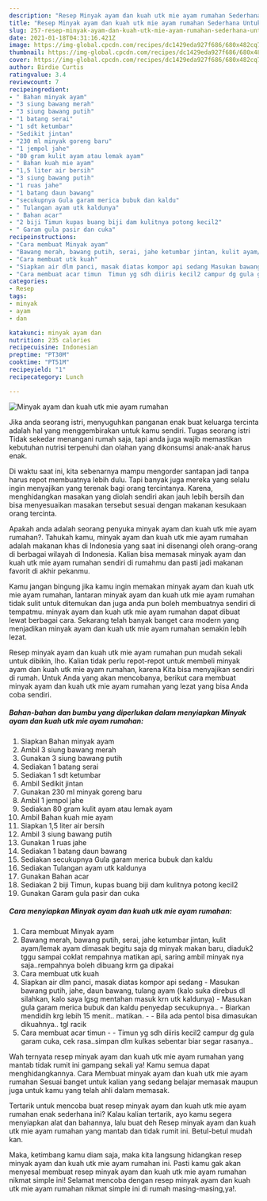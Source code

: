 ```yaml
---
description: "Resep Minyak ayam dan kuah utk mie ayam rumahan Sederhana Untuk Jualan"
title: "Resep Minyak ayam dan kuah utk mie ayam rumahan Sederhana Untuk Jualan"
slug: 257-resep-minyak-ayam-dan-kuah-utk-mie-ayam-rumahan-sederhana-untuk-jualan
date: 2021-01-18T04:31:16.421Z
image: https://img-global.cpcdn.com/recipes/dc1429eda927f686/680x482cq70/minyak-ayam-dan-kuah-utk-mie-ayam-rumahan-foto-resep-utama.jpg
thumbnail: https://img-global.cpcdn.com/recipes/dc1429eda927f686/680x482cq70/minyak-ayam-dan-kuah-utk-mie-ayam-rumahan-foto-resep-utama.jpg
cover: https://img-global.cpcdn.com/recipes/dc1429eda927f686/680x482cq70/minyak-ayam-dan-kuah-utk-mie-ayam-rumahan-foto-resep-utama.jpg
author: Birdie Curtis
ratingvalue: 3.4
reviewcount: 7
recipeingredient:
- " Bahan minyak ayam"
- "3 siung bawang merah"
- "3 siung bawang putih"
- "1 batang serai"
- "1 sdt ketumbar"
- "Sedikit jintan"
- "230 ml minyak goreng baru"
- "1 jempol jahe"
- "80 gram kulit ayam atau lemak ayam"
- " Bahan kuah mie ayam"
- "1,5 liter air bersih"
- "3 siung bawang putih"
- "1 ruas jahe"
- "1 batang daun bawang"
- "secukupnya Gula garam merica bubuk dan kaldu"
- " Tulangan ayam utk kaldunya"
- " Bahan acar"
- "2 biji Timun kupas buang biji dam kulitnya potong kecil2"
- " Garam gula pasir dan cuka"
recipeinstructions:
- "Cara membuat Minyak ayam"
- "Bawang merah, bawang putih, serai, jahe ketumbar jintan, kulit ayam/lemak ayam dimasak begitu saja dg minyak makan baru, diaduk2 tggu sampai coklat rempahnya matikan api, saring ambil minyak nya saja..rempahnya boleh dibuang krm ga dipakai"
- "Cara membuat utk kuah"
- "Siapkan air dlm panci, masak diatas kompor api sedang Masukan bawang putih, jahe, daun bawang, tulang ayam (kalo suka direbus dl silahkan, kalo saya lgsg mentahan masuk krn utk kaldunya) Masukan gula garam merica bubuk dan kaldu penyedap secukupnya.. Biarkan mendidih krg lebih 15 menit.. matikan.  Bila ada pentol bisa dimasukan dikuahnya.. tgl racik"
- "Cara membuat acar timun  Timun yg sdh diiris kecil2 campur dg gula garam cuka, cek rasa..simpan dlm kulkas sebentar biar segar rasanya.."
categories:
- Resep
tags:
- minyak
- ayam
- dan

katakunci: minyak ayam dan 
nutrition: 235 calories
recipecuisine: Indonesian
preptime: "PT30M"
cooktime: "PT51M"
recipeyield: "1"
recipecategory: Lunch

---
```



![Minyak ayam dan kuah utk mie ayam rumahan](https://img-global.cpcdn.com/recipes/dc1429eda927f686/680x482cq70/minyak-ayam-dan-kuah-utk-mie-ayam-rumahan-foto-resep-utama.jpg)

Jika anda seorang istri, menyuguhkan panganan enak buat keluarga tercinta adalah hal yang menggembirakan untuk kamu sendiri. Tugas seorang istri Tidak sekedar menangani rumah saja, tapi anda juga wajib memastikan kebutuhan nutrisi terpenuhi dan olahan yang dikonsumsi anak-anak harus enak.

Di waktu  saat ini, kita sebenarnya mampu mengorder santapan jadi tanpa harus repot membuatnya lebih dulu. Tapi banyak juga mereka yang selalu ingin menyajikan yang terenak bagi orang tercintanya. Karena, menghidangkan masakan yang diolah sendiri akan jauh lebih bersih dan bisa menyesuaikan masakan tersebut sesuai dengan makanan kesukaan orang tercinta. 



Apakah anda adalah seorang penyuka minyak ayam dan kuah utk mie ayam rumahan?. Tahukah kamu, minyak ayam dan kuah utk mie ayam rumahan adalah makanan khas di Indonesia yang saat ini disenangi oleh orang-orang di berbagai wilayah di Indonesia. Kalian bisa memasak minyak ayam dan kuah utk mie ayam rumahan sendiri di rumahmu dan pasti jadi makanan favorit di akhir pekanmu.

Kamu jangan bingung jika kamu ingin memakan minyak ayam dan kuah utk mie ayam rumahan, lantaran minyak ayam dan kuah utk mie ayam rumahan tidak sulit untuk ditemukan dan juga anda pun boleh membuatnya sendiri di tempatmu. minyak ayam dan kuah utk mie ayam rumahan dapat dibuat lewat berbagai cara. Sekarang telah banyak banget cara modern yang menjadikan minyak ayam dan kuah utk mie ayam rumahan semakin lebih lezat.

Resep minyak ayam dan kuah utk mie ayam rumahan pun mudah sekali untuk dibikin, lho. Kalian tidak perlu repot-repot untuk membeli minyak ayam dan kuah utk mie ayam rumahan, karena Kita bisa menyajikan sendiri di rumah. Untuk Anda yang akan mencobanya, berikut cara membuat minyak ayam dan kuah utk mie ayam rumahan yang lezat yang bisa Anda coba sendiri.

<!--inarticleads1-->

##### Bahan-bahan dan bumbu yang diperlukan dalam menyiapkan Minyak ayam dan kuah utk mie ayam rumahan:

1. Siapkan  Bahan minyak ayam
1. Ambil 3 siung bawang merah
1. Gunakan 3 siung bawang putih
1. Sediakan 1 batang serai
1. Sediakan 1 sdt ketumbar
1. Ambil Sedikit jintan
1. Gunakan 230 ml minyak goreng baru
1. Ambil 1 jempol jahe
1. Sediakan 80 gram kulit ayam atau lemak ayam
1. Ambil  Bahan kuah mie ayam
1. Siapkan 1,5 liter air bersih
1. Ambil 3 siung bawang putih
1. Gunakan 1 ruas jahe
1. Sediakan 1 batang daun bawang
1. Sediakan secukupnya Gula garam merica bubuk dan kaldu
1. Sediakan  Tulangan ayam utk kaldunya
1. Gunakan  Bahan acar
1. Sediakan 2 biji Timun, kupas buang biji dam kulitnya potong kecil2
1. Gunakan  Garam gula pasir dan cuka




<!--inarticleads2-->

##### Cara menyiapkan Minyak ayam dan kuah utk mie ayam rumahan:

1. Cara membuat Minyak ayam
1. Bawang merah, bawang putih, serai, jahe ketumbar jintan, kulit ayam/lemak ayam dimasak begitu saja dg minyak makan baru, diaduk2 tggu sampai coklat rempahnya matikan api, saring ambil minyak nya saja..rempahnya boleh dibuang krm ga dipakai
1. Cara membuat utk kuah
1. Siapkan air dlm panci, masak diatas kompor api sedang - Masukan bawang putih, jahe, daun bawang, tulang ayam (kalo suka direbus dl silahkan, kalo saya lgsg mentahan masuk krn utk kaldunya) - Masukan gula garam merica bubuk dan kaldu penyedap secukupnya.. - Biarkan mendidih krg lebih 15 menit.. matikan. -  - Bila ada pentol bisa dimasukan dikuahnya.. tgl racik
1. Cara membuat acar timun -  - Timun yg sdh diiris kecil2 campur dg gula garam cuka, cek rasa..simpan dlm kulkas sebentar biar segar rasanya..




Wah ternyata resep minyak ayam dan kuah utk mie ayam rumahan yang mantab tidak rumit ini gampang sekali ya! Kamu semua dapat menghidangkannya. Cara Membuat minyak ayam dan kuah utk mie ayam rumahan Sesuai banget untuk kalian yang sedang belajar memasak maupun juga untuk kamu yang telah ahli dalam memasak.

Tertarik untuk mencoba buat resep minyak ayam dan kuah utk mie ayam rumahan enak sederhana ini? Kalau kalian tertarik, ayo kamu segera menyiapkan alat dan bahannya, lalu buat deh Resep minyak ayam dan kuah utk mie ayam rumahan yang mantab dan tidak rumit ini. Betul-betul mudah kan. 

Maka, ketimbang kamu diam saja, maka kita langsung hidangkan resep minyak ayam dan kuah utk mie ayam rumahan ini. Pasti kamu gak akan menyesal membuat resep minyak ayam dan kuah utk mie ayam rumahan nikmat simple ini! Selamat mencoba dengan resep minyak ayam dan kuah utk mie ayam rumahan nikmat simple ini di rumah masing-masing,ya!.

